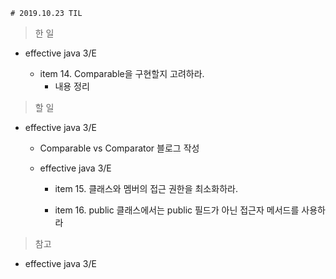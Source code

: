     # 2019.10.23 TIL

> 한 일

- effective java 3/E

    - item 14. Comparable을 구현할지 고려하라.
        - 내용 정리

> 할 일

- effective java 3/E

    - Comparable vs Comparator 블로그 작성

    - effective java 3/E

        - item 15. 클래스와 멤버의 접근 권한을 최소화하라.

        - item 16. public 클래스에서는 public 필드가 아닌 접근자 메서드를 사용하라
    

> 참고

- effective java 3/E
